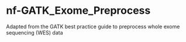 # nf-GATK_Exome_Preprocess
Adapted from the GATK best practice guide to preprocess whole exome sequencing (WES) data
